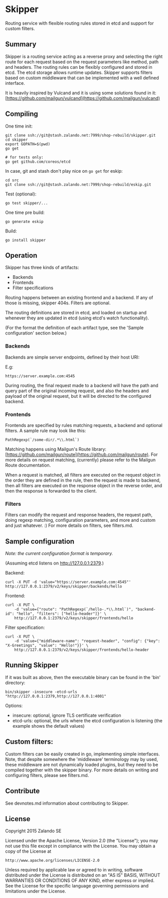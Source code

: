 # Skipper

Routing service with flexible routing rules stored in etcd and support for custom filters.

## Summary

Skipper is a routing service acting as a reverse proxy and selecting the right route for each request based on
the request parameters like method, path and headers. The routing rules can be flexibly configured and stored in
etcd. The etcd storage allows runtime updates. Skipper supports filters based on custom middleware that can be implemented with a well defined interface.

It is heavily inspired by Vulcand and it is using some solutions found in it:
[https://github.com/mailgun/vulcand](https://github.com/mailgun/vulcand)

## Compiling

One time init:

```
git clone ssh://git@stash.zalando.net:7999/shop-rebuild/skipper.git
cd skipper
export GOPATH=$(pwd)
go get

# for tests only:
go get github.com/coreos/etcd
```

In case, git and stash don't play nice on `go get` for eskip:

```
cd src
git clone ssh://git@stash.zalando.net:7999/shop-rebuild/eskip.git
```

Test (optional):

```
go test skipper/...
```

One time pre build:

```
go generate eskip
```

Build:

```
go install skipper
```

## Operation

Skipper has three kinds of artifacts:

- Backends
- Frontends
- Filter specifications

Routing happens between an existing frontend and a backend. If any of those is missing, skipper 404s. Filters are optional.

The routing definitions are stored in etcd, and loaded on startup and whenever they are updated in etcd (using
etcd's watch functionality).

(For the format the definition of each artifact type, see the 'Sample configuration' section below.)

### Backends

Backends are simple server endpoints, defined by their host URI:

E.g:

```
https://server.example.com:4545
```

During routing, the final request made to a backend will have the path and query part of the original incoming request, and also the headers and payload of the original request, but it will be directed to the configured backend.

### Frontends

Frontends are specified by rules matching requests, a backend and optional filters. A sample rule may look like this:

```
PathRegexp(`/some-dir/.*\\.html`)
```

Matching happens using Mailgun's Route library:
[https://github.com/mailgun/route](https://github.com/mailgun/route). For more details on request matching, (currently) please refer to the Mailgun Route documentation.

When a request is matched, all filters are executed on the request object in the order they are defined in the rule, then the request is made to backend, then all filters are executed on the response object in the reverse order, and then the response is forwarded to the client.

### Filters

Filters can modify the request and response headers, the request path, doing regexp matching, configuration parameters, and more and custom and just whatever. :) For more details on filters, see filters.md.

## Sample configuration

*Note: the current configuration format is temporary.*

(Assuming etcd listens on http://127.0.0.1:2379.)

Backend:

```
curl -X PUT -d 'value="https://server.example.com:4545"' http://127.0.0.1:2379/v2/keys/skipper/backends/hello
```

Frontend:

```
curl -X PUT \
    -d 'value={"route": "PathRegexp(`/hello-.*\\.html`)", "backend-id": "hello", "filters": ["hello-header"]}' \
    http://127.0.0.1:2379/v2/keys/skipper/frontends/hello
```

Filter specification:

```
curl -X PUT \
    -d 'value={"middleware-name": "request-header", "config": {"key": "X-Greetings", "value": "Hello!"}}' \
    http://127.0.0.1:2379/v2/keys/skipper/frontends/hello-header
```

## Running Skipper

If it was built as above, then the executable binary can be found in the 'bin' directory:

```
bin/skipper -insecure -etcd-urls "http://127.0.0.1:2379,http://127.0.0.1:4001"
```

Options:

- insecure: optional, ignore TLS certificate verification
- etcd-urls: optional, the urls where the etcd configuration is listening (the example shows the default values)

## Custom filters:

Custom filters can be easily created in go, implementing simple interfaces. Note, that despite somewhere the
'middleware' terminology may by used, these middleware are not dynamically loaded plugins, but they need to be compiled together with the skipper binary. For more details on writing and configuring filters, please see filters.md.

## Contribute

See devnotes.md information about contributing to Skipper.

## License

Copyright 2015 Zalando SE

Licensed under the Apache License, Version 2.0 (the "License");
you may not use this file except in compliance with the License.
You may obtain a copy of the License at

    http://www.apache.org/licenses/LICENSE-2.0

Unless required by applicable law or agreed to in writing, software
distributed under the License is distributed on an "AS IS" BASIS,
WITHOUT WARRANTIES OR CONDITIONS OF ANY KIND, either express or implied.
See the License for the specific language governing permissions and
limitations under the License.
